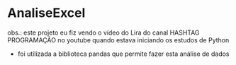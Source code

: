 # AnaliseExcel
obs.: este projeto eu fiz vendo o vídeo do Lira do canal HASHTAG PROGRAMAÇÃO no youtube quando estava iniciando os estudos de Python
- foi utilizada a biblioteca pandas que permite fazer esta análise de dados
